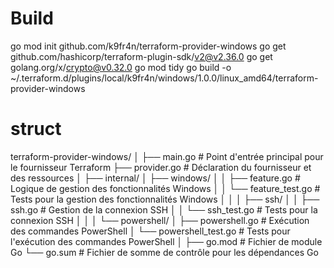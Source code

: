 # Build
go mod init github.com/k9fr4n/terraform-provider-windows
go get github.com/hashicorp/terraform-plugin-sdk/v2@v2.36.0
go get golang.org/x/crypto@v0.32.0
go mod tidy
go build -o ~/.terraform.d/plugins/local/k9fr4n/windows/1.0.0/linux_amd64/terraform-provider-windows

# struct
terraform-provider-windows/
│
├── main.go                  # Point d'entrée principal pour le fournisseur Terraform
├── provider.go              # Déclaration du fournisseur et des ressources
│
├── internal/
│   ├── windows/
│   │   ├── feature.go       # Logique de gestion des fonctionnalités Windows
│   │   └── feature_test.go  # Tests pour la gestion des fonctionnalités Windows
│   │
│   ├── ssh/
│   │   ├── ssh.go           # Gestion de la connexion SSH
│   │   └── ssh_test.go      # Tests pour la connexion SSH
│   │
│   └── powershell/
│       ├── powershell.go    # Exécution des commandes PowerShell
│       └── powershell_test.go # Tests pour l'exécution des commandes PowerShell
│
├── go.mod                   # Fichier de module Go
└── go.sum                   # Fichier de somme de contrôle pour les dépendances Go
